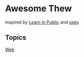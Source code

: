 # Awesome Thew

Inspired by [Learn In Public](https://www.swyx.io/writing/learn-in-public/) and [uses](https://github.com/wesbos/awesome-uses)

## Topics
[Web](Web.md)
